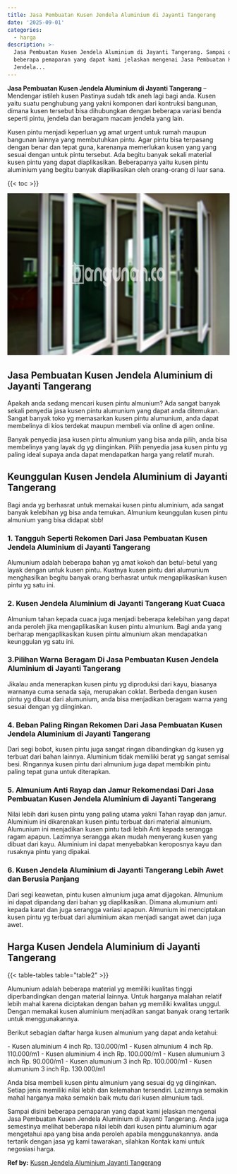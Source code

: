 ```yaml
---
title: Jasa Pembuatan Kusen Jendela Aluminium di Jayanti Tangerang
date: '2025-09-01'
categories:
  - harga
description: >-
  Jasa Pembuatan Kusen Jendela Aluminium di Jayanti Tangerang. Sampai disini
  beberapa pemaparan yang dapat kami jelaskan mengenai Jasa Pembuatan Kusen
  Jendela...
---
```


**Jasa Pembuatan Kusen Jendela Aluminium di Jayanti Tangerang** – Mendengar istileh kusen Pastinya sudah tdk aneh lagi bagi anda. Kusen yaitu suatu penghubung yang yakni komponen dari kontruksi bangunan, dimana kusen tersebut bisa dihubungkan dengan beberapa variasi benda seperti pintu, jendela dan beragam macam jendela yang lain.

Kusen pintu menjadi keperluan yg amat urgent untuk rumah maupun bangunan lainnya yang membutuhkan pintu. Agar pintu bisa terpasang dengan benar dan tepat guna, karenanya memerlukan kusen yang yang sesuai dengan untuk pintu tersebut. Ada begitu banyak sekali material kusen pintu yang dapat diaplikasikan. Beberapanya yaitu kusen pintu aluminium yang begitu banyak diaplikasikan oleh orang-orang di luar sana.

{{< toc >}}

![Jasa Pembuatan Kusen Jendela Aluminium di Jayanti Tangerang](/images/harga-kusen-jendela-alumunium-42.png)

## Jasa Pembuatan Kusen Jendela Aluminium di Jayanti Tangerang

Apakah anda sedang mencari kusen pintu almunium? Ada sangat banyak sekali penyedia jasa kusen pintu alumunium yang dapat anda ditemukan. Sangat banyak toko yg memasarkan kusen pintu alumunium, anda dapat membelinya di kios terdekat maupun membeli via online di agen online.

Banyak penyedia jasa kusen pintu almunium yang bisa anda pilih, anda bisa membelinya yang layak dg yg diinginkan. Pilih penyedia jasa kusen pintu yg paling ideal supaya anda dapat mendapatkan harga yang relatif murah.

## Keunggulan Kusen Jendela Aluminium di Jayanti Tangerang

Bagi anda yg berhasrat untuk memakai kusen pintu aluminium, ada sangat banyak kelebihan yg bisa anda temukan. Almunium keunggulan kusen pintu almunium yang bisa didapat sbb!

### 1\. Tangguh Seperti Rekomen Dari Jasa Pembuatan Kusen Jendela Aluminium di Jayanti Tangerang

Alumunium adalah beberapa bahan yg amat kokoh dan betul-betul yang layak dengan untuk kusen pintu. Kuatnya kusen pintu dari alumunium menghasilkan begitu banyak orang berhasrat untuk mengaplikasikan kusen pintu yg satu ini.

### 2\. Kusen Jendela Aluminium di Jayanti Tangerang Kuat Cuaca

Almunium tahan kepada cuaca juga menjadi beberapa kelebihan yang dapat anda peroleh jika mengaplikasikan kusen pintu almunium. Bagi anda yang berharap mengaplikasikan kusen pintu almunium akan mendapatkan keunggulan yg satu ini.

### 3.Pilihan Warna Beragam Di Jasa Pembuatan Kusen Jendela Aluminium di Jayanti Tangerang

Jikalau anda menerapkan kusen pintu yg diproduksi dari kayu, biasanya warnanya cuma senada saja, merupakan coklat. Berbeda dengan kusen pintu yg dibuat dari alumunium, anda bisa menjadikan beragam warna yang sesuai dengan yg diinginkan.

### 4\. Beban Paling Ringan Rekomen Dari Jasa Pembuatan Kusen Jendela Aluminium di Jayanti Tangerang

Dari segi bobot, kusen pintu juga sangat ringan dibandingkan dg kusen yg terbuat dari bahan lainnya. Aluminium tidak memiliki berat yg sangat semisal besi. Ringannya kusen pintu dari almunium juga dapat membikin pintu paling tepat guna untuk diterapkan.

### 5\. Almunium Anti Rayap dan Jamur Rekomendasi Dari Jasa Pembuatan Kusen Jendela Aluminium di Jayanti Tangerang

Nilai lebih dari kusen pintu yang paling utama yakni Tahan rayap dan jamur. Aluminium ini dikarenakan kusen pintu terbuat dari material almunium. Alumunium ini menjadikan kusen pintu tadi lebih Anti kepada serangga ragam apapun. Lazimnya serangga akan mudah menyerang kusen yang dibuat dari kayu. Aluminium ini dapat menyebabkan keroposnya kayu dan rusaknya pintu yang dipakai.

### 6\. Kusen Jendela Aluminium di Jayanti Tangerang Lebih Awet dan Berusia Panjang

Dari segi keawetan, pintu kusen almunium juga amat dijagokan. Almunium ini dapat dipandang dari bahan yg diaplikasikan. Dimana alumunium anti kepada karat dan juga serangga variasi apapun. Almunium ini menciptakan kusen pintu yg terbuat dari aluminium akan menjadi sangat awet dan juga awet.

## Harga Kusen Jendela Aluminium di Jayanti Tangerang

{{< table-tables table="table2" >}}

Alumunium adalah beberapa material yg memiliki kualitas tinggi diperbandingkan dengan material lainnya. Untuk harganya malahan relatif lebih mahal karena diciptakan dengan bahan yg memiliki kwalitas unggul. Dengan memakai kusen aluminium menjadikan sangat banyak orang tertarik untuk menggunakannya.

Berikut sebagian daftar harga kusen almunium yang dapat anda ketahui:

\- Kusen aluminium 4 inch Rp. 130.000/m1 - Kusen almunium 4 inch Rp. 110.000/m1 - Kusen aluminium 4 inch Rp. 100.000/m1 - Kusen alumunium 3 inch Rp. 90.000/m1 - Kusen alumunium 3 inch Rp. 100.000/m1 - Kusen alumunium 3 inch Rp. 130.000/m1

Anda bisa membeli kusen pintu almunium yang sesuai dg yg diinginkan. Setiap jenis memiliki nilai lebih dan kelemahan tersendiri. Lazimnya semakin mahal harganya maka semakin baik mutu dari kusen almunium tadi.

Sampai disini beberapa pemaparan yang dapat kami jelaskan mengenai Jasa Pembuatan Kusen Jendela Aluminium di Jayanti Tangerang. Anda juga semestinya melihat beberapa nilai lebih dari kusen pintu aluminium agar mengetahui apa yang bisa anda peroleh apabila menggunakannya. anda tertarik dengan jasa yg kami tawarakan, silahkan Kontak kami untuk negosiasi harga.

**Ref by:** [Kusen Jendela Aluminium Jayanti Tangerang](https://id.wikipedia.org/wiki/Kusen)
